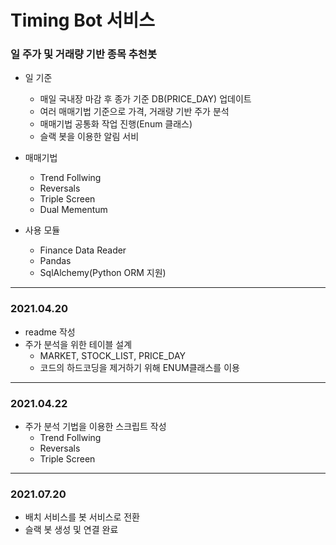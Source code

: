 # Timing Bot 서비스
### 일 주가 및 거래량 기반 종목 추천봇
* 일 기준
    * 매일 국내장 마감 후 종가 기준 DB(PRICE_DAY) 업데이트 
    * 여러 매매기법 기준으로 가격, 거래량 기반 주가 분석
    * 매매기법 공통화 작업 진행(Enum 클래스)
    * 슬랙 봇을 이용한 알림 서비
  
      
* 매매기법
    * Trend Follwing
    * Reversals
    * Triple Screen
    * Dual Mementum

  
* 사용 모듈
  * Finance Data Reader
  * Pandas
  * SqlAlchemy(Python ORM 지원)
---
### 2021.04.20
* readme 작성
* 주가 분석을 위한 테이블 설계
    * MARKET, STOCK_LIST, PRICE_DAY
    * 코드의 하드코딩을 제거하기 위해 ENUM클래스를 이용 
  
---
### 2021.04.22
* 주가 분석 기법을 이용한 스크립트 작성
  * Trend Follwing
  * Reversals
  * Triple Screen
    
---
### 2021.07.20
* 배치 서비스를 봇 서비스로 전환
* 슬랙 봇 생성 및 연결 완료